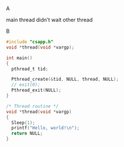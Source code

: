 
A

main thread didn't wait other thread

B

```c
#include "csapp.h"
void *thread(void *vargp);

int main()
{
  pthread_t tid;

  Pthread_create(&tid, NULL, thread, NULL);
  // exit(0);
  Pthread_exit(NULL);
}

/* Thread routine */
void *thread(void *vargp)
{
  Sleep(1);
  printf("Hello, world!\n");
  return NULL;
}

```

